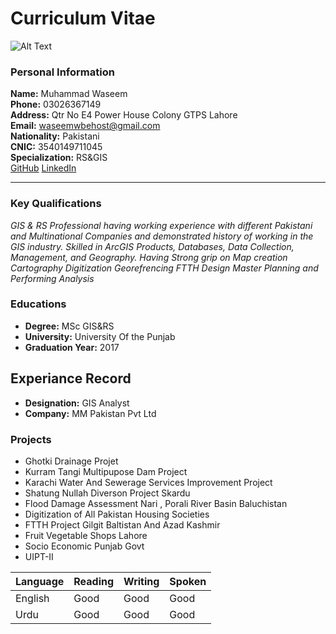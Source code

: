 # Curriculum Vitae

![Alt Text](C:\Users\Waseem\Downloads\WaseemImage)


### Personal Information
 **Name:** Muhammad Waseem\
 **Phone:** 03026367149\
**Address:** Qtr No E4 Power House Colony GTPS Lahore\
**Email:** waseemwbehost@gmail.com\
 **Nationality:** Pakistani\
     **CNIC:** 3540149711045\
     **Specialization:** RS&GIS\
[GitHub](https://github.com/MuhammadWaseemPY) [LinkedIn](https://https://www.linkedin.com/in/muhammad-waseem-a21a4223b/)


___

### Key Qualifications
*GIS & RS Professional having working experience with different Pakistani and Multinational Companies and demonstrated history of working in the GIS industry. Skilled in ArcGIS Products, Databases, Data Collection, Management, and Geography. Having Strong grip on Map creation Cartography Digitization Georefrencing FTTH Design Master Planning and Performing Analysis*

### Educations

-  **Degree:** MSc GIS&RS
  - **University:** University Of the Punjab
  - **Graduation Year:** 2017


## Experiance Record

- **Designation:** GIS Analyst
 - **Company:** MM Pakistan Pvt Ltd
  

### Projects


- Ghotki Drainage Projet
- Kurram Tangi Multipupose Dam Project
- Karachi Water And Sewerage Services Improvement Project
- Shatung Nullah Diverson Project Skardu
- Flood Damage Assessment Nari , Porali River Basin Baluchistan
- Digitization of All Pakistan Housing Societies
- FTTH Project Gilgit Baltistan And Azad Kashmir
- Fruit Vegetable Shops Lahore
- Socio Economic Punjab Govt
- UIPT-II


    

| Language     | Reading |Writing | Spoken |
| -------------|---------|--------|--------|  
| English      | Good    |Good    | Good   |
| Urdu         | Good    |Good    |Good    |  





